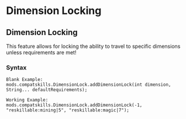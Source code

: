 # Dimension Locking

## Dimension Locking
This feature allows for locking the ability to travel to specific dimensions unless requirements are met!

### Syntax
```
Blank Example:
mods.compatskills.DimensionLock.addDimensionLock(int dimension, String... defaultRequirements);

Working Example:
mods.compatskills.DimensionLock.addDimensionLock(-1, "reskillable:mining|5", "reskillable:magic|7");
```
